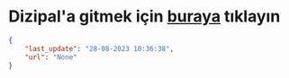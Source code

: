# Dizipal'a gitmek için [buraya](None) tıklayın
    
```json
{
    "last_update": "28-08-2023 10:36:38",
    "url": "None"
}
```